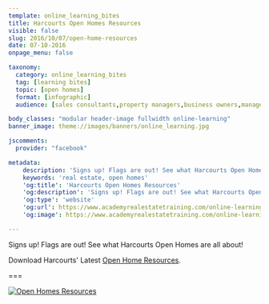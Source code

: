 ```yaml
---
template: online_learning_bites
title: Harcourts Open Homes Resources
visible: false
slug: 2016/10/07/open-home-resources
date: 07-10-2016
onpage_menu: false

taxonomy:
  category: online_learning_bites
  tag: [learning bites]
  topic: [open homes]
  format: [infographic]
  audience: [sales consultants,property managers,business owners,managers]

body_classes: "modular header-image fullwidth online-learning"
banner_image: theme://images/banners/online_learning.jpg

jscomments:
  provider: "facebook"

metadata:
    description: 'Signs up! Flags are out! See what Harcourts Open Homes are all about!'
    keywords: 'real estate, open homes'
    'og:title': 'Harcourts Open Homes Resources'
    'og:description': 'Signs up! Flags are out! See what Harcourts Open Homes are all about!'
    'og:type': 'website'
    'og:url': https://www.academyrealestatetraining.com/online-learning/bites/2016/10/07/open-home-resources
    'og:image': https://www.academyrealestatetraining.com/online-learning/bites/2016/10/07/open-home-resources/open-open-homes-process.jpg

---
```


Signs up! Flags are out! See what Harcourts Open Homes are all about!

Download Harcourts' Latest [Open Home Resources](https://www.academyrealestatetraining.com/moodle/mod/folder/view.php?id=737&noprocess).

===

[![Open Homes Resources](open-homes-process.jpg?resize=1000,1584&class=infographic&derivatives=300,1100)](https://www.academyrealestatetraining.com/moodle/mod/folder/view.php?id=737&noprocess)
